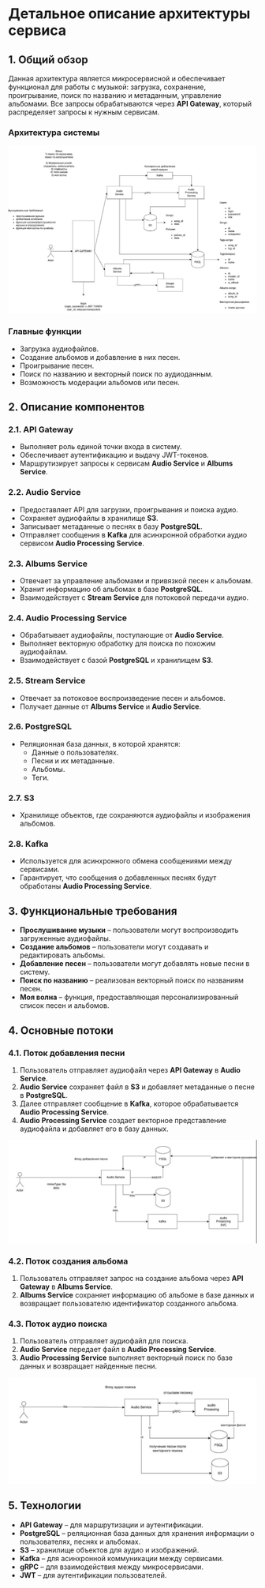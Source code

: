 # **Детальное описание архитектуры сервиса**

## **1. Общий обзор**

Данная архитектура является микросервисной и обеспечивает функционал для работы с музыкой: загрузка, сохранение, проигрывание, поиск по названию и метаданным, управление альбомами. Все запросы обрабатываются через **API Gateway**, который распределяет запросы к нужным сервисам.
### Архитектура системы

![System Architecture](images/architecture.png) 

### **Главные функции**

- Загрузка аудиофайлов.
- Создание альбомов и добавление в них песен.
- Проигрывание песен.
- Поиск по названию и векторный поиск по аудиоданным.
- Возможность модерации альбомов или песен.

## **2. Описание компонентов**

### **2.1. API Gateway**
- Выполняет роль единой точки входа в систему.
- Обеспечивает аутентификацию и выдачу JWT-токенов.
- Маршрутизирует запросы к сервисам **Audio Service** и **Albums Service**.

### **2.2. Audio Service**
- Предоставляет API для загрузки, проигрывания и поиска аудио.
- Сохраняет аудиофайлы в хранилище **S3**.
- Записывает метаданные о песнях в базу **PostgreSQL**.
- Отправляет сообщения в **Kafka** для асинхронной обработки аудио сервисом **Audio Processing Service**.

### **2.3. Albums Service**
- Отвечает за управление альбомами и привязкой песен к альбомам.
- Хранит информацию об альбомах в базе **PostgreSQL**.
- Взаимодействует с **Stream Service** для потоковой передачи аудио.

### **2.4. Audio Processing Service**
- Обрабатывает аудиофайлы, поступающие от **Audio Service**.
- Выполняет векторную обработку для поиска по похожим аудиофайлам.
- Взаимодействует с базой **PostgreSQL** и хранилищем **S3**.

### **2.5. Stream Service**
- Отвечает за потоковое воспроизведение песен и альбомов.
- Получает данные от **Albums Service** и **Audio Service**.

### **2.6. PostgreSQL**
- Реляционная база данных, в которой хранятся:
  - Данные о пользователях.
  - Песни и их метаданные.
  - Альбомы.
  - Теги.

### **2.7. S3**
- Хранилище объектов, где сохраняются аудиофайлы и изображения альбомов.

### **2.8. Kafka**
- Используется для асинхронного обмена сообщениями между сервисами.
- Гарантирует, что сообщения о добавленных песнях будут обработаны **Audio Processing Service**.

## **3. Функциональные требования**
- **Прослушивание музыки** – пользователи могут воспроизводить загруженные аудиофайлы.
- **Создание альбомов** – пользователи могут создавать и редактировать альбомы.
- **Добавление песен** – пользователи могут добавлять новые песни в систему.
- **Поиск по названию** – реализован векторный поиск по названиям песен.
- **Моя волна** – функция, предоставляющая персонализированный список песен и альбомов.

## **4. Основные потоки**

### **4.1. Поток добавления песни**
1. Пользователь отправляет аудиофайл через **API Gateway** в **Audio Service**.
2. **Audio Service** сохраняет файл в **S3** и добавляет метаданные о песне в **PostgreSQL**.
3. Далее отправляет сообщение в **Kafka**, которое обрабатывается **Audio Processing Service**.
4. **Audio Processing Service** создает векторное представление аудиофайла и добавляет его в базу данных.

![System Architecture](images/flow_add_song.png) 


### **4.2. Поток создания альбома**
1. Пользователь отправляет запрос на создание альбома через **API Gateway** в **Albums Service**.
2. **Albums Service** сохраняет информацию об альбоме в базе данных и возвращает пользователю идентификатор созданного альбома.

### **4.3. Поток аудио поиска**
1. Пользователь отправляет аудиофайл для поиска.
2. **Audio Service** передает файл в **Audio Processing Service**.
3. **Audio Processing Service** выполняет векторный поиск по базе данных и возвращает найденные песни.

![System Architecture](images/flow_song_find.png) 

## **5. Технологии**
- **API Gateway** – для маршрутизации и аутентификации.
- **PostgreSQL** – реляционная база данных для хранения информации о пользователях, песнях и альбомах.
- **S3** – хранилище объектов для аудио и изображений.
- **Kafka** – для асинхронной коммуникации между сервисами.
- **gRPC** – для взаимодействия между микросервисами.
- **JWT** – для аутентификации пользователей.